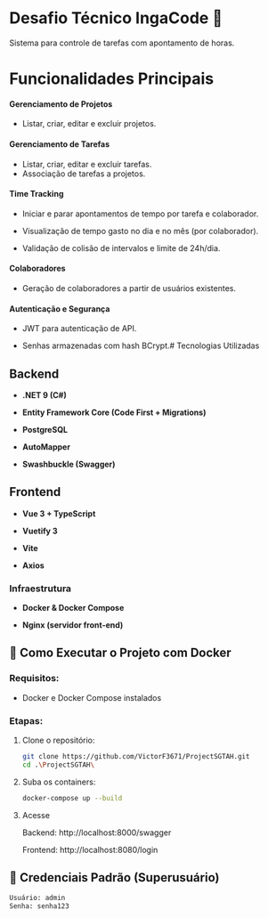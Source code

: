 
# Desafio Técnico IngaCode  🚀

Sistema para controle de tarefas com apontamento de horas.

# Funcionalidades Principais
 
 #### Gerenciamento de Projetos 
 * Listar, criar, editar e excluir projetos.

#### Gerenciamento de Tarefas
* Listar, criar, editar e excluir tarefas.
* Associação de tarefas a projetos.

#### Time Tracking
 * Iniciar e parar apontamentos de tempo por tarefa e colaborador.

* Visualização de tempo gasto no dia e no mês (por colaborador).

* Validação de colisão de intervalos e limite de 24h/dia.

#### Colaboradores

* Geração de colaboradores a partir de usuários existentes.

#### Autenticação e Segurança

* JWT para autenticação de API.

* Senhas armazenadas com hash BCrypt.# Tecnologias Utilizadas

## Backend
- **.NET 9 (C#)**

- **Entity Framework Core (Code First + Migrations)**

- **PostgreSQL**

- **AutoMapper**

- **Swashbuckle (Swagger)**

## Frontend

- **Vue 3 + TypeScript**

- **Vuetify 3**

- **Vite**

- **Axios**

### Infraestrutura

- **Docker & Docker Compose**

- **Nginx (servidor front-end)**
## 🐳 Como Executar o Projeto com Docker

### Requisitos:
- Docker e Docker Compose instalados

### Etapas:

1. Clone o repositório:
   ```bash
   git clone https://github.com/VictorF3671/ProjectSGTAH.git
   cd .\ProjectSGTAH\

2. Suba os containers:
   ```bash
   docker-compose up --build

3. Acesse

   Backend: http://localhost:8000/swagger

   Frontend: http://localhost:8080/login



## 🔑 Credenciais Padrão (Superusuário)
   ```bash
   Usuário: admin
   Senha: senha123
   ```

